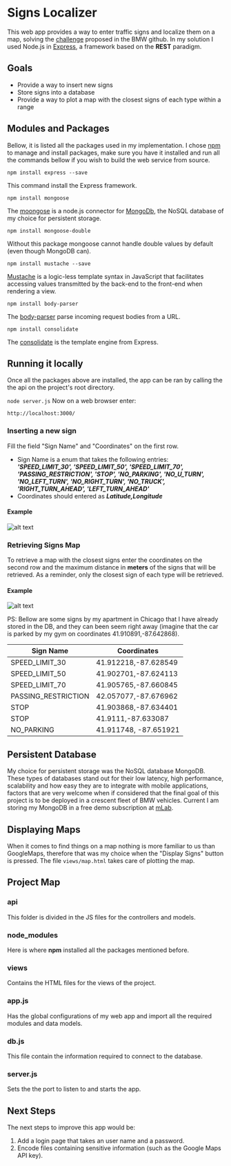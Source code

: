 # Signs Localizer
This web app provides a way to enter traffic signs and localize them on a map, solving the [challenge](https://github.com/BMWGroupTechnologyOfficeUSA/dli-coding-challenge) proposed in the BMW github. In my solution I used Node.js in [Express](https://expressjs.com/), a framework based on the **REST** paradigm.

## Goals

* Provide a way to insert new signs
* Store signs into a database
* Provide a way to plot a map with the closest signs of each type within a range

## Modules and Packages
Bellow, it is listed all the packages used in my implementation. I chose [npm](https://www.npmjs.com/) to manage and install packages, make sure you have it installed and run all the commands bellow if you wish to build the web service from source.

```npm install express --save```

This command install the Express framework.

```npm install mongoose```

The [moongose](http://mongoosejs.com/) is a node.js connector for [MongoDb](https://www.mongodb.com/cloud/atlas/lp/general?jmp=search&utm_source=google&utm_campaign=Americas-US-MongoDB-to-Atlas-Brand-Alpha&utm_keyword=mongodb&utm_device=c&utm_network=g&utm_medium=cpc&utm_creative=223327451948&utm_matchtype=e&_bt=223327451948&_bk=mongodb&_bm=e&_bn=g&gclid=CjwKCAiA9MTQBRAREiwAzmytw_rP12jLhzHfplt4NGZnM3L0P9Hl7tJC1BnhUAdOPDO2PWfJho7E2xoCCsAQAvD_BwE), the NoSQL database of my choice for persistent storage.

```npm install mongoose-double```

Without this package mongoose cannot handle double values by default (even though MongoDB can).

```npm install mustache --save```

[Mustache](https://www.npmjs.com/package/mustache) is a logic-less template syntax in JavaScript that facilitates accessing values transmitted by the back-end to the front-end when rendering a view.

```npm install body-parser```

The [body-parser](https://www.npmjs.com/package/body-parser) parse incoming request bodies from a URL.

```npm install consolidate```

The [consolidate](https://www.npmjs.com/package/consolidate) is the template engine from Express.

## Running it locally
Once all the packages above are installed, the app can be ran by calling the the api on the project's root directory.

```node server.js```
Now on a web browser enter: 

```http://localhost:3000/```

### Inserting a new sign
Fill the field "Sign Name" and "Coordinates" on the first row.

* Sign Name is a enum that takes the following entries: ***'SPEED_LIMIT_30', 'SPEED_LIMIT_50', 'SPEED_LIMIT_70', 'PASSING_RESTRICTION', 'STOP', 'NO_PARKING', 'NO_U_TURN', 'NO_LEFT_TURN', 'NO_RIGHT_TURN', 'NO_TRUCK', 'RIGHT_TURN_AHEAD', 'LEFT_TURN_AHEAD'***
*  Coordinates should entered as ***Latitude,Longitude***

#### Example

![alt text](https://github.com/guiklink/nodejs/blob/master/images/example1.png?raw=true)


### Retrieving Signs Map
To retrieve a map with the closest signs enter the coordinates on the second row and the maximum distance in **meters** of the signs that will be retrieved. As a reminder, only the closest sign of each type will be retrieved.

#### Example

![alt text](https://github.com/guiklink/nodejs/blob/master/images/example2.png?raw=true)


PS: Bellow are some signs by my apartment in Chicago that I have already stored in the DB, and they can been seem right away (imagine that the car is parked by my gym on coordinates 41.910891,-87.642868).

| Sign Name | Coordinates |
|-----------|-------------|
| SPEED_LIMIT_30 | 41.912218,-87.628549 |
| SPEED_LIMIT_50 | 41.902701,-87.624113 |
| SPEED_LIMIT_70 | 41.905765,-87.660845 |
|PASSING_RESTRICTION | 42.057077,-87.676962 |
| STOP | 41.903868,-87.634401 |
| STOP | 41.9111,-87.633087 |
| NO_PARKING | 41.911748, -87.651921 |


## Persistent Database
My choice for persistent storage was the NoSQL database MongoDB. These types of databases stand out for their low latency, high performance, scalability and how easy they are to integrate with mobile applications, factors that are very welcome when if considered that the final goal of this project is to be deployed in a crescent fleet of BMW vehicles. 
Current I am storing my MongoDB in a free demo subscription at [mLab](https://mlab.com/).
 
## Displaying Maps
When it comes to find things on a map nothing is more familiar to us than GoogleMaps, therefore that was my choice when the "Display Signs" button is pressed. The file ```views/map.html``` takes care of plotting the map.

## Project Map
### api
This folder is divided in the JS files for the controllers and models.
### node_modules
Here is where **npm** installed all the packages mentioned before.
### views
Contains the HTML files for the views of the project.
### app.js
Has the global configurations of my web app and import all the required modules and data models.
### db.js
This file contain the information required to connect to the database.
### server.js
Sets the the port to listen to and starts the app.

## Next Steps
The next steps to improve this app would be:
1. Add a login page that takes an user name and a password.
2. Encode files containing sensitive information (such as the Google Maps API key). 
